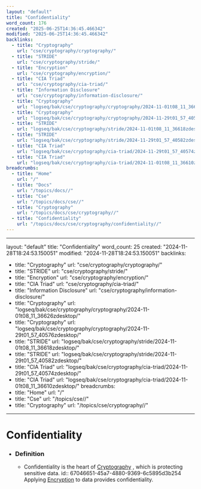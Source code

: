 ```yaml
---
layout: "default"
title: "Confidentiality"
word_count: 176
created: "2025-06-25T14:36:45.466342"
modified: "2025-06-25T14:36:45.466342"
backlinks:
  - title: "Cryptography"
    url: "cse/cryptography/cryptography/"
  - title: "STRIDE"
    url: "cse/cryptography/stride/"
  - title: "Encryption"
    url: "cse/cryptography/encryption/"
  - title: "CIA Triad"
    url: "cse/cryptography/cia-triad/"
  - title: "Information Disclosure"
    url: "cse/cryptography/information-disclosure/"
  - title: "Cryptography"
    url: "logseq/bak/cse/cryptography/cryptography/2024-11-01t08_11_36626zdesktop/"
  - title: "Cryptography"
    url: "logseq/bak/cse/cryptography/cryptography/2024-11-29t01_57_40576zdesktop/"
  - title: "STRIDE"
    url: "logseq/bak/cse/cryptography/stride/2024-11-01t08_11_36618zdesktop/"
  - title: "STRIDE"
    url: "logseq/bak/cse/cryptography/stride/2024-11-29t01_57_40582zdesktop/"
  - title: "CIA Triad"
    url: "logseq/bak/cse/cryptography/cia-triad/2024-11-29t01_57_40574zdesktop/"
  - title: "CIA Triad"
    url: "logseq/bak/cse/cryptography/cia-triad/2024-11-01t08_11_36610zdesktop/"
breadcrumbs:
  - title: "Home"
    url: "/"
  - title: "Docs"
    url: "/topics/docs//"
  - title: "Cse"
    url: "/topics/docs/cse//"
  - title: "Cryptography"
    url: "/topics/docs/cse/cryptography//"
  - title: "Confidentiality"
    url: "/topics/docs/cse/cryptography/confidentiality//"
---
```

---
layout: "default"
title: "Confidentiality"
word_count: 25
created: "2024-11-28T18:24:53.150051"
modified: "2024-11-28T18:24:53.150051"
backlinks:
  - title: "Cryptography"
    url: "cse/cryptography/cryptography/"
  - title: "STRIDE"
    url: "cse/cryptography/stride/"
  - title: "Encryption"
    url: "cse/cryptography/encryption/"
  - title: "CIA Triad"
    url: "cse/cryptography/cia-triad/"
  - title: "Information Disclosure"
    url: "cse/cryptography/information-disclosure/"
  - title: "Cryptography"
    url: "logseq/bak/cse/cryptography/cryptography/2024-11-01t08_11_36626zdesktop/"
  - title: "Cryptography"
    url: "logseq/bak/cse/cryptography/cryptography/2024-11-29t01_57_40576zdesktop/"
  - title: "STRIDE"
    url: "logseq/bak/cse/cryptography/stride/2024-11-01t08_11_36618zdesktop/"
  - title: "STRIDE"
    url: "logseq/bak/cse/cryptography/stride/2024-11-29t01_57_40582zdesktop/"
  - title: "CIA Triad"
    url: "logseq/bak/cse/cryptography/cia-triad/2024-11-29t01_57_40574zdesktop/"
  - title: "CIA Triad"
    url: "logseq/bak/cse/cryptography/cia-triad/2024-11-01t08_11_36610zdesktop/"
breadcrumbs:
  - title: "Home"
    url: "/"
  - title: "Cse"
    url: "/topics/cse//"
  - title: "Cryptography"
    url: "/topics/cse/cryptography//"
---
# Confidentiality
- ### Definition
	- Confidentiality is the heart of [Cryptography](logseq/bak/cse/cryptography/cryptography/2024-11-29t01_57_40576zdesktop/) , which is protecting sensitive data.
	  id:: 67046651-45a7-4880-9369-6c5895d3b254
	  Applying [Encryption](cse/cryptography/encryption/) to data provides confidentiality.